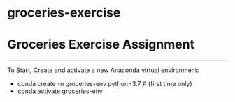 # groceries-exercise
<h1>Groceries Exercise Assignment</h1>
<hr />
<p>To Start, Create and activate a new Anaconda virtual environment: </p>

<ul>
<li>conda create -n groceries-env python=3.7 # (first time only) </li>
<li>conda activate groceries-env</li>
</ul>